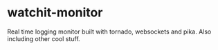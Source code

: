 watchit-monitor
===============

Real time logging monitor built with tornado, websockets and pika. Also including other cool stuff.
